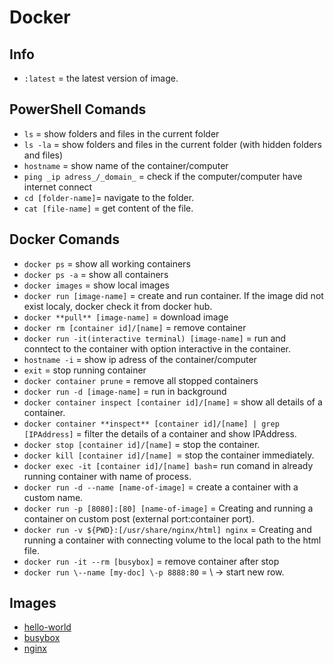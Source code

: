 # Docker
## Info
* ```:latest``` = the latest version of image.

## PowerShell Comands 
* ```ls``` = show folders and files in the current folder
* ```ls -la``` = show folders and files in the current folder (with hidden folders and files)
* ```hostname``` = show name of the container/computer
* ```ping _ip adress_/_domain_``` = check if the computer/computer have internet connect
* ```cd [folder-name]```= navigate to the folder.
* ```cat [file-name]``` = get content of the file.

## Docker Comands
* ```docker ps``` = show all working containers
* ```docker ps -a``` = show all containers
* ```docker images``` = show local images
* ```docker run [image-name]``` = create and run container. If the image did not exist localy, docker check it from docker hub. 
* ```docker **pull** [image-name]``` = download image
* ```docker rm [container id]/[name]``` = remove container
* ```docker run -it(interactive terminal) [image-name]``` = run and conntect to the container with option interactive in the container.
* ```hostname -i``` =  show ip adress of the container/computer
* ```exit``` = stop running container
* ```docker container prune``` = remove all stopped containers
* ```docker run -d [image-name]``` = run in background
* ```docker container inspect [container id]/[name]``` = show all details of a container.
* ```docker container **inspect** [container id]/[name] | grep [IPAddress]``` = filter the details of a container and show IPAddress.
* ```docker stop [container id]/[name]``` = stop the container.
* ```docker kill [container id]/[name] ```= stop the container immediately.
* ```docker exec -it [container id]/[name] bash```= run comand in already running container with name of process.
* ```docker run -d --name [name-of-image]``` = create a container with a custom name.
* ```docker run -p [8080]:[80] [name-of-image]``` = Creating and running a container on custom post (external port:container port).
* ```docker run -v ${PWD}:[/usr/share/nginx/html] nginx``` = Creating and running a container with connecting volume to the local path to the html file. 
* ```docker run -it --rm [busybox]``` = remove container after stop
* ```docker run \--name [my-doc] \-p 8888:80``` = \ -> start new row.

## Images 
* [hello-world](https://hub.docker.com/_/hello-world)
* [busybox](https://hub.docker.com/_/busybox)
* [nginx](https://hub.docker.com/_/nginx)
